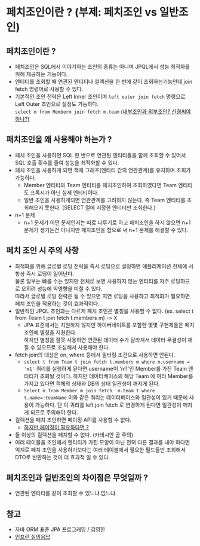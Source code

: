 # 페치조인이란 ? (부제: 페치조인 vs 일반조인) 

## 페치조인이란 ?
- 페치조인은 SQL에서 이야기하는 조인의 종류는 아니며 JPQL에서 성능 최적화를 위해 제공하는 기능이다.
- 엔티티를 조회할 때 연관된 엔티티나 컬렉션을 한 번에 같이 조회하는기능인데 join fetch 명령어로 사용할 수 있다.  
- 기본적인 조인 전략은 Left Inner 조인이며 `left outer join fetch` 명령으로 Left Outer 조인으로 설정도 가능하다.  
`select m from Memberm join fetch m.team` [(내부조인과 외부조인? 신경써야하나?)](https://github.com/leeyohan93/TIL/blob/master/spring/jpa/JpaJoinStrategy.md)

## 패치조인을 왜 사용해야 하는가 ?
- 페치 조인을 사용하면 SQL 한 번으로 연관된 엔티티들을 함께 조회할 수 있어서 SQL 호출 횟수를 줄여 성능을 최적화할 수 있다.
- 페치 조인을 사용하게 되면 객체 그래프(엔티티 간의 연관관계)를 유지하며 조회가 가능하다.
    - Member 엔티티와 Team 엔티티를 페치조인하여 조회하였다면 Team 엔티티도 프록시가 아닌 실제 엔티티이다.
    - 일반 조인을 사용하게되면 연관관계를 고려하지 않는다. 즉 Team 엔티티를 조회해오지 못한다. (SELECT 절에 지정한 엔티티만 조회한다.)
- n+1 문제
    - n+1 문제가 어떤 문제인지는 따로 다루기로 하고 페치조인을 하지 않으면 n+1 문제가 생기는건 아니지만 페치조인을 함으로 써 n+1 문제를 해결할 수 있다.

## 페치 조인 시 주의 사항
- 최적화를 위해 글로벌 로딩 전략을 즉시 로딩으로 설정하면 애플리케이션 전체에 서 항상 즉시 로딩이 일어난다.  
  물론 일부는 빠를 수는 있지만 전체로 보면 사용하지 않는 엔티티를 자주 로딩하므로 오히려 성능에 악영향을 미칠 수 있다.  
  따라서 글로벌 로딩 전략은 될 수 있으면 지연 로딩을 사용하고 최적화가 필요하면 페치 조인을 적용하는 것이 효과적이다.
- 일반적인 JPQL 조인과는 다르게 페치 조인은 별칭을 사용할 수 없다. (ex. select t from Team t join fetch t.members m) -> X
    - JPA 표준에서는 지원하지 않지만 하이버네이트를 포함한 몇몇 구현체들은 페치 조인에 별칭을 지원한다.  
    하지만 별칭을 잘못 사용하면 연관된 데이터 수가 달라져서 데이터 무결성이 깨질 수 있으므로 조심해서 사용해야 한다.
- fetch join의 대상은 on, where 등에서 필터링 조건으로 사용하면 안된다.
    - `select t from Team t join fetch t.members m where m.username = 'm1'` 쿼리를 실행하게 된다면 username이 'm1'인 Member를 가진
    Team 엔티티가 조회될 것이다. 하지만 데이터베이스의 해당 Team 에 여러 Member를 가지고 있다면 객체의 상태와 DB의 상태 일관성이 깨지게 된다. 
    - `Select m from Member m join fetch  m.team t where t.name=:teamName` 이와 같은 쿼리는 데이터베이스와 일관성이 있기 때문에 사용이 가능하다. 
    단 이 쿼리를 left join fetch 로 변경하게 된다면 일관성이 깨지게 되므로 주의해야 한다.
- 컬렉션을 페치 조인하면 페이징 API를 사용할 수 없다.
    - [하지만 페이징이 필요하다면 ?](https://github.com/leeyohan93/TIL/blob/master/spring/jpa/컬렉션_페치조인_페이징.md)
- 둘 이상의 컬렉션을 페치할 수 없다. (카테시안 곱 주의)
- 여러 테이블을 조인해서 엔티티가 가진 모양이 아닌 전혀 다른 결과를 내야 하다면 억지로 페치 조인을 사용하기보다는 여러 테이블에서 필요한 필드들만 조회해서 DTO로 반환하는 것이 더 효과적 일 수 있다.
    
## 페치조인과 일반조인의 차이점은 무엇일까 ? 
- 연관된 엔티티를 같이 조회할 수 있느냐 없느냐.

## 참고
-  자바 ORM 표준 JPA 프로그래밍 / 김영한 
- [인프런 질의응답](https://www.inflearn.com/questions/15876)

